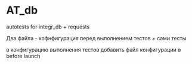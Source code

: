 # AT_db
autotests for integr_db + requests

Два файла - кофнфигурация перед выполнением тестов + сами тесты

в конфигурацию выполнения тестов добавить файл конфигурации в before launch
